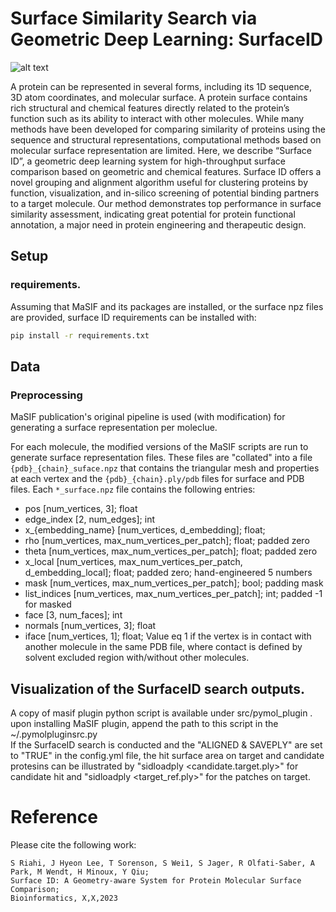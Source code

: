 # Surface Similarity Search via Geometric Deep Learning: SurfaceID

![alt text](https://github.com/Sanofi-GitHub/LMR-SurfaceID/blob/main/docs/toc.png)

A protein can be represented in several forms, including its 1D sequence, 3D atom coordinates, and molecular surface. A protein surface contains rich structural and chemical features directly related to the protein’s function such as its ability to interact with other molecules. While many methods have been developed for comparing similarity of proteins using the sequence and structural representations, computational methods based on molecular surface representation are limited. Here, we describe “Surface ID”, a geometric deep learning system for high-throughput surface comparison based on geometric and chemical features.  Surface ID offers a novel grouping and alignment algorithm useful for clustering proteins by function, visualization, and in-silico screening of potential binding partners to a target molecule. Our method demonstrates top performance in surface similarity assessment, indicating great potential for protein functional annotation, a major need in protein engineering and therapeutic design.




## Setup
### requirements. 
Assuming that MaSIF and its packages are installed, or the surface npz files are provided, surface ID requirements can be installed with:

```bash
pip install -r requirements.txt
```



## Data
### Preprocessing 
MaSIF publication's original pipeline is used (with modification) 
for generating a surface representation per moleclue.

For each molecule, the modified versions of the MaSIF scripts are run to generate surface representation files. These files are "collated" into a file `{pdb}_{chain}_suface.npz` that contains the triangular mesh and properties at each vertex and the `{pdb}_{chain}.ply/pdb` files for surface and PDB files. Each `*_surface.npz` file contains the following entries: 

- pos [num_vertices, 3]; float
- edge_index [2, num_edges]; int
- x_{embedding_name} [num_vertices, d_embedding]; float;
- rho [num_vertices, max_num_vertices_per_patch]; float; padded zero
- theta [num_vertices, max_num_vertices_per_patch]; float; padded zero
- x_local [num_vertices, max_num_vertices_per_patch, d_embedding_local]; float; padded zero; hand-engineered 5 numbers
- mask [num_vertices, max_num_vertices_per_patch]; bool; padding mask
- list_indices [num_vertices, max_num_vertices_per_patch]; int; padded -1 for masked
- face [3, num_faces]; int
- normals [num_vertices, 3]; float
- iface [num_vertices, 1]; float; Value eq 1 if the vertex is in contact with another molecule in the same PDB file, where contact is defined by solvent excluded region with/without other molecules.



## Visualization of the SurfaceID search outputs.

A copy of masif plugin python script is available under src/pymol_plugin . 
upon installing MaSIF plugin, append the path to this script in the ~/.pymolpluginsrc.py  
If the SurfaceID search is conducted and the "ALIGNED & SAVEPLY" are set to "TRUE" in the config.yml file, the hit surface area on target and candidate protesins can be illustrated by "sidloadply <candidate.target.ply>" for candidate hit and "sidloadply <target_ref.ply>" for the patches on target.

# Reference

Please cite the following work:

```
S Riahi, J Hyeon Lee, T Sorenson, S Wei1, S Jager, R Olfati-Saber, A Park, M Wendt, H Minoux, Y Qiu;
Surface ID: A Geometry-aware System for Protein Molecular Surface Comparison;
Bioinformatics, X,X,2023 

```
